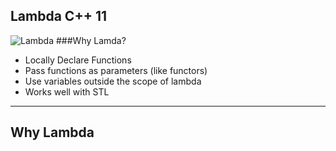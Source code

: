 ## Lambda C++ 11

![Lambda](http://i.imgur.com/tO9ugC3.png) ###Why Lamda?

* Locally Declare Functions
* Pass functions as parameters (like functors)
* Use variables outside the scope of lambda
* Works well with STL

---

## Why Lambda
